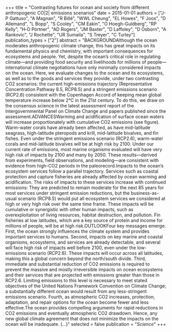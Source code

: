 +++
title = "Contrasting futures for ocean and society from different anthropogenic CO|2| emissions scenarios"
date = 2015-01-01
authors = ["J­-P Gattuso", "A Magnan", "R Billé", "WWL Cheung", "EL Howes", "F Joos", "D Allemand", "L Bopp", "S Cooley", "CM Eakin", "O Hoegh-Guldberg", "RP Kelly", "H‐O Pörtner", "AD Rogers", "JM Baxter", "D Laffoley", "D Osborn", "A Rankovic", "J Rochette", "UR Sumaila", "S Treyer", "C Turley"]
publication_types = ["2"]
abstract = "BACKGROUNDAlthough the ocean moderates anthropogenic climate change, this has great impacts on its fundamental physics and chemistry, with important consequences for ecosystems and people. Yet, despite the ocean’s critical role in regulating climate—and providing food security and livelihoods for millions of people—international climate negotiations have only minimally considered impacts on the ocean. Here, we evaluate changes to the ocean and its ecosystems, as well as to the goods and services they provide, under two contrasting CO2 scenarios: the current high-emissions trajectory (Representative Concentration Pathway 8.5, RCP8.5) and a stringent emissions scenario (RCP2.6) consistent with the Copenhagen Accord of keeping mean global temperature increase below 2°C in the 21st century. To do this, we draw on the consensus science in the latest assessment report of the Intergovernmental Panel on Climate Change and papers published since the assessment.ADVANCESWarming and acidification of surface ocean waters will increase proportionately with cumulative CO2 emissions (see figure). Warm-water corals have already been affected, as have mid-latitude seagrass, high-latitude pteropods and krill, mid-latitude bivalves, and fin fishes. Even under the stringent emissions scenario (RCP2.6), warm-water corals and mid-latitude bivalves will be at high risk by 2100. Under our current rate of emissions, most marine organisms evaluated will have very high risk of impacts by 2100 and many by 2050. These results—derived from experiments, field observations, and modeling—are consistent with evidence from high-CO2 periods in the paleorecord.Impacts to the ocean’s ecosystem services follow a parallel trajectory. Services such as coastal protection and capture fisheries are already affected by ocean warming and acidification. The risks of impacts to these services increase with continued emissions: They are predicted to remain moderate for the next 85 years for most services under stringent emission reductions, but the business-as-usual scenario (RCP8.5) would put all ecosystem services we considered at high or very high risk over the same time frame. These impacts will be cumulative or synergistic with other human impacts, such as overexploitation of living resources, habitat destruction, and pollution. Fin fisheries at low latitudes, which are a key source of protein and income for millions of people, will be at high risk.OUTLOOKFour key messages emerge. First, the ocean strongly influences the climate system and provides important services to humans. Second, impacts on key marine and coastal organisms, ecosystems, and services are already detectable, and several will face high risk of impacts well before 2100, even under the low-emissions scenario (RCP2.6). These impacts will occur across all latitudes, making this a global concern beyond the north/south divide. Third, immediate and substantial reduction of CO2 emissions is required to prevent the massive and mostly irreversible impacts on ocean ecosystems and their services that are projected with emissions greater than those in RCP2.6. Limiting emissions to this level is necessary to meet stated objectives of the United Nations Framework Convention on Climate Change; a substantially different ocean would result from any less-stringent emissions scenario. Fourth, as atmospheric CO2 increases, protection, adaptation, and repair options for the ocean become fewer and less effective.The ocean provides compelling arguments for rapid reductions in CO2 emissions and eventually atmospheric CO2 drawdown. Hence, any new global climate agreement that does not minimize the impacts on the ocean will be inadequate. (…)"
selected = false
publication = "*Science*"
+++


